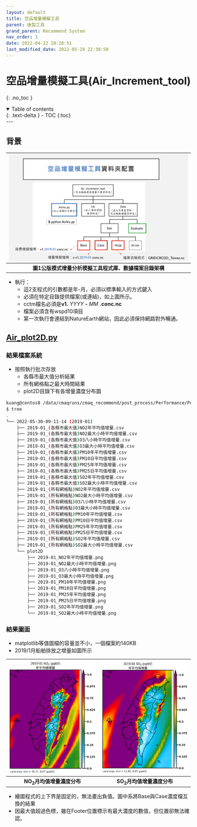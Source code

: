 ```yaml
---
layout: default
title: 空品增量模擬工具
parent: 後製工具
grand_parent: Recommend System
nav_order: 3
date: 2022-04-22 10:28:51
last_modified_date: 2022-05-29 22:30:50
---
```


# 空品增量模擬工具(Air_Increment_tool)
{: .no_toc }

<details open markdown="block">
  <summary>
    Table of contents
  </summary>
  {: .text-delta }
- TOC
{:toc}
</details>
---

## 背景

| ![air_Inc.PNG](https://github.com/sinotec2/Focus-on-Air-Quality/raw/main/assets/images/inc_plot.png) |
|:--:|
| <b>圖1公版模式增量分析模擬工具程式庫、數據檔案目錄架構</b>|

- 執行：
  - 這2支程式的引數都是年-月，必須以標準輸入的方式鍵入
  - 必須在特定目錄提供檔案(或連結)，如上圖所示。
  - cctm檔名必須是**v1.** *YYYY* **-** *MM* **.conc.nc**
  - 檔案必須含有wspd10項目
  - 第一次執行會連結到NatureEarth網站，因此必須保持網路對外暢通。

## [Air_plot2D.py](https://github.com/sinotec2/Focus-on-Air-Quality/blob/main/GridModels/TWNEPA_RecommCMAQ/post_process/Air_plot2D.py)
### 結果檔案系統
- 按照執行批次存放
  - 各縣市最大值分析結果
  - 所有網格點之最大時間結果
  - plot2D目錄下有各增量濃度分布圖

```bash
kuang@centos8 /data/cmaqruns/cmaq_recommend/post_process/Performance/Perf_Tools/Air_Increment_tool/Data/Evaluate
$ tree
.
└── 2022-05-30-09-11-14 (2019-01)
    ├── 2019-01_(各縣市最大值)NO2年平均值增量.csv
    ├── 2019-01_(各縣市最大值)NO2最大小時平均值增量.csv
    ├── 2019-01_(各縣市最大值)O3八小時平均值增量.csv
    ├── 2019-01_(各縣市最大值)O3最大小時平均值增量.csv
    ├── 2019-01_(各縣市最大值)PM10年平均值增量.csv
    ├── 2019-01_(各縣市最大值)PM10日平均值增量.csv
    ├── 2019-01_(各縣市最大值)PM25年平均值增量.csv
    ├── 2019-01_(各縣市最大值)PM25日平均值增量.csv
    ├── 2019-01_(各縣市最大值)SO2年平均值增量.csv
    ├── 2019-01_(各縣市最大值)SO2最大小時平均值增量.csv
    ├── 2019-01_(所有網格點)NO2年平均值增量.csv
    ├── 2019-01_(所有網格點)NO2最大小時平均值增量.csv
    ├── 2019-01_(所有網格點)O3八小時平均值增量.csv
    ├── 2019-01_(所有網格點)O3最大小時平均值增量.csv
    ├── 2019-01_(所有網格點)PM10年平均值增量.csv
    ├── 2019-01_(所有網格點)PM10日平均值增量.csv
    ├── 2019-01_(所有網格點)PM25年平均值增量.csv
    ├── 2019-01_(所有網格點)PM25日平均值增量.csv
    ├── 2019-01_(所有網格點)SO2年平均值增量.csv
    ├── 2019-01_(所有網格點)SO2最大小時平均值增量.csv
    └── plot2D
        ├── 2019-01_NO2年平均值增量.png
        ├── 2019-01_NO2最大小時平均值增量.png
        ├── 2019-01_O3八小時平均值增量.png
        ├── 2019-01_O3最大小時平均值增量.png
        ├── 2019-01_PM10年平均值增量.png
        ├── 2019-01_PM10日平均值增量.png
        ├── 2019-01_PM25年平均值增量.png
        ├── 2019-01_PM25日平均值增量.png
        ├── 2019-01_SO2年平均值增量.png
        └── 2019-01_SO2最大小時平均值增量.png
```

### 結果圖面
- matplotlib等值圖檔的容量並不小，一個檔案約140KB
- 2019/1月船舶排放之增量如圖所示

| ![](https://github.com/sinotec2/Focus-on-Air-Quality/raw/main/assets/images/2019-01_NO2年平均值增量.png) |![](https://github.com/sinotec2/Focus-on-Air-Quality/raw/main/assets/images/2019-01_SO2年平均值增量.png) |
|:--:|:--:|
|<b>NO<sub>2</sub>月均值增量濃度分布</b>|<b>SO<sub>2</sub>月均值增量濃度分布</b>|

- 繪圖程式的上下界是固定的，無法畫出負值。圖中系將Base與Case濃度檔互換的結果
- 因最大值超過色標，雖在Footer位置標示有最大濃度的數值，但位置卻無法確認。
